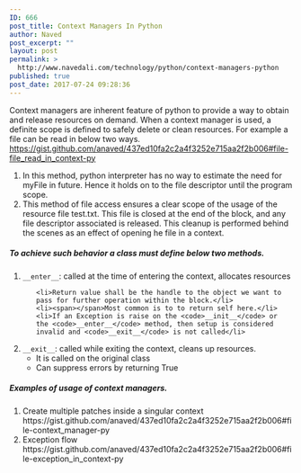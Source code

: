 ```yaml
---
ID: 666
post_title: Context Managers In Python
author: Naved
post_excerpt: ""
layout: post
permalink: >
  http://www.navedali.com/technology/python/context-managers-python
published: true
post_date: 2017-07-24 09:28:36
---
```

Context managers are inherent feature of python to provide a way to obtain and release resources on demand. When a context manager is used, a definite scope is defined to safely delete or clean resources. <span></span>For example a file can be read in below two ways.
https://gist.github.com/anaved/437ed10fa2c2a4f3252e715aa2f2b006#file-file_read_in_context-py
<ol>
 	<li>In this method, python interpreter has no way to estimate the need for myFile in future. Hence it holds on to the file descriptor until the program scope.</li>
 	<li>This method of file access ensures a clear scope of the usage of the resource file test.txt. This file is closed at the end of the block, and any file descriptor associated is released. This cleanup is performed behind the scenes as an effect of opening he file in a context.</li>
</ol>
<h5>To achieve such behavior a class must define below two methods.</h5>
<ol>
 	<li><code>__enter__</code>: called at the time of entering the context, allocates resources
<ul>


 	<li>Return value shall be the handle to the object we want to pass for further operation within the block.</li>
 	<li><span></span>Most common is to to return self here.</li>
 	<li>If an Exception is raise on the <code>__init__</code> or the <code>__enter__</code> method, then setup is considered invalid and <code>__exit__</code> is not called</li>
</ul>
</li>

</li>
 	<li><code>__exit__</code>: called while exiting the context, cleans up resources.
<ul>
 	<li>It is called on the original class</li>
 	<li>Can suppress errors by returning True</li>
</ul>
</li>
</ol>
<h5>Examples of usage of context managers.</h5>
<ol>
<li> Create multiple patches inside a singular context
https://gist.github.com/anaved/437ed10fa2c2a4f3252e715aa2f2b006#file-context_manager-py
</li>
<li> Exception flow
https://gist.github.com/anaved/437ed10fa2c2a4f3252e715aa2f2b006#file-exception_in_context-py
</li>

</ol>